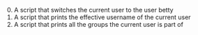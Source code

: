 0. A script that switches the current user to the user betty
1. A script that prints the effective username of the current user
2. A script that prints all the groups the current user is part of
